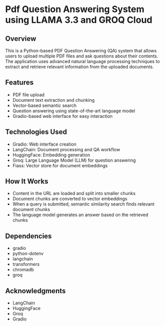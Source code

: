# Pdf Question Answering System using LLAMA 3.3 and GROQ Cloud
## Overview
This is a Python-based PDF Question Answering (QA) system that allows users to upload multiple PDF files and ask questions about their contents. The application uses advanced natural language processing techniques to extract and retrieve relevant information from the uploaded documents.
## Features
- PDF file upload
- Document text extraction and chunking
- Vector-based semantic search
- Question answering using state-of-the-art language model
- Gradio-based web interface for easy interaction

## Technologies Used
- Gradio: Web interface creation
- LangChain: Document processing and QA workflow
- HuggingFace: Embedding generation
- Groq: Large Language Model (LLM) for question answering
- Fiass: Vector store for document embeddings

## How It Works
- Content in the URL are loaded and split into smaller chunks
- Document chunks are converted to vector embeddings
- When a query is submitted, semantic similarity search finds relevant document chunks
- The language model generates an answer based on the retrieved chunks

## Dependencies
- gradio
- python-dotenv
- langchain
- transformers
- chromadb
- groq

## Acknowledgments
- LangChain
- HuggingFace
- Groq
- Gradio
